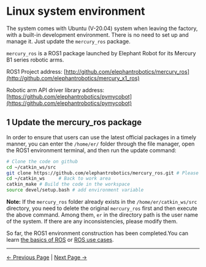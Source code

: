 # Linux system environment

The system comes with Ubuntu (V-20.04) system when leaving the factory, with a built-in development environment. There is no need to set up and manage it. Just update the `mercury_ros` package.

`mercury_ros` is a ROS1 package launched by Elephant Robot for its Mercury B1 series robotic arms.

ROS1 Project address: [http://github.com/elephantrobotics/mercury_ros](http://github.com/elephantrobotics/mercury_x1_ros)

Robotic arm API driver library address: [https://github.com/elephantrobotics/pymycobot](https://github.com/elephantrobotics/pymycobot)

## 1 Update the mercury_ros package

In order to ensure that users can use the latest official packages in a timely manner, you can enter the `/home/er/` folder through the file manager, open the ROS1 environment terminal, and then run the update command:

```bash
# Clone the code on github
cd ~/catkin_ws/src
git clone https://github.com/elephantrobotics/mercury_ros.git # Please check the attention section below before deciding whether to execute this command
cd ~/catkin_ws     # Back to work area
catkin_make # Build the code in the workspace
source devel/setup.bash # add environment variable
```

**Note:** If the `mercury_ros` folder already exists in the `/home/er/catkin_ws/src` directory, you need to delete the original `mercury_ros` first and then execute the above command. Among them, `er` in the directory path is the user name of the system. If there are any inconsistencies, please modify them.

So far, the ROS1 environment construction has been completed.You can learn [the basics of ROS](6.2.2-ROS_Basics.md) or [ROS use cases](6.2.4-BasicFunction.md).

---

[← Previous Page](../6.2-ROS1/README.md) | [Next Page →](6.2.2-ROS_Basics.md)
